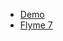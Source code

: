 - <a href="//flymeapps.github.io/weex-flymeui/docs/demo.html" target="_self">Demo</a>
- <a href="https://www.flyme.cn" target="_blank">Flyme 7</a>


  
